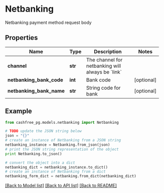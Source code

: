 # Netbanking

Netbanking payment method request body

## Properties
Name | Type | Description | Notes
------------ | ------------- | ------------- | -------------
**channel** | **str** | The channel for netbanking will always be &#x60;link&#x60; | 
**netbanking_bank_code** | **int** | Bank code | [optional] 
**netbanking_bank_name** | **str** | String code for bank | [optional] 

## Example

```python
from cashfree_pg.models.netbanking import Netbanking

# TODO update the JSON string below
json = "{}"
# create an instance of Netbanking from a JSON string
netbanking_instance = Netbanking.from_json(json)
# print the JSON string representation of the object
print Netbanking.to_json()

# convert the object into a dict
netbanking_dict = netbanking_instance.to_dict()
# create an instance of Netbanking from a dict
netbanking_form_dict = netbanking.from_dict(netbanking_dict)
```
[[Back to Model list]](../README.md#documentation-for-models) [[Back to API list]](../README.md#documentation-for-api-endpoints) [[Back to README]](../README.md)


